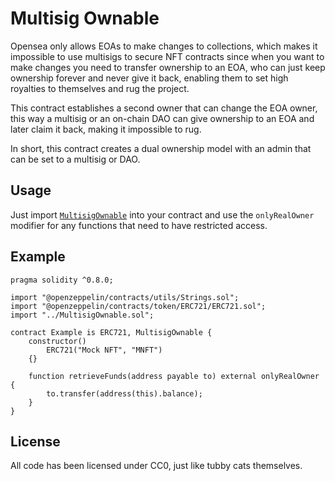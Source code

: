 # Multisig Ownable

Opensea only allows EOAs to make changes to collections, which makes it impossible to use multisigs to secure NFT contracts since when you want to make changes you need to transfer ownership to an EOA, who can just keep ownership forever and never give it back, enabling them to set high royalties to themselves and rug the project.

This contract establishes a second owner that can change the EOA owner, this way a multisig or an on-chain DAO can give ownership to an EOA and later claim it back, making it impossible to rug.

In short, this contract creates a dual ownership model with an admin that can be set to a multisig or DAO.

## Usage
Just import [`MultisigOwnable`](./contracts/MultisigOwnable.sol) into your contract and use the `onlyRealOwner` modifier for any functions that need to have restricted access.

## Example
```solidity
pragma solidity ^0.8.0;

import "@openzeppelin/contracts/utils/Strings.sol";
import "@openzeppelin/contracts/token/ERC721/ERC721.sol";
import "../MultisigOwnable.sol";

contract Example is ERC721, MultisigOwnable {
    constructor()
        ERC721("Mock NFT", "MNFT")
    {}

    function retrieveFunds(address payable to) external onlyRealOwner {
        to.transfer(address(this).balance);
    }
}
```

## License
All code has been licensed under CC0, just like tubby cats themselves.